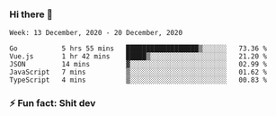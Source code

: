 ### Hi there 👋
<!--START_SECTION:waka-->
```text
Week: 13 December, 2020 - 20 December, 2020

Go           5 hrs 55 mins   ██████████████████▒░░░░░░   73.36 % 
Vue.js       1 hr 42 mins    █████▒░░░░░░░░░░░░░░░░░░░   21.20 % 
JSON         14 mins         ▓░░░░░░░░░░░░░░░░░░░░░░░░   02.99 % 
JavaScript   7 mins          ▒░░░░░░░░░░░░░░░░░░░░░░░░   01.62 % 
TypeScript   4 mins          ▒░░░░░░░░░░░░░░░░░░░░░░░░   00.83 % 
```
<!--END_SECTION:waka-->
<!--
**TG4LAaron/TG4LAaron** is a ✨ _special_ ✨ repository because its `README.md` (this file) appears on your GitHub profile.

Here are some ideas to get you started:

- 🔭 I’m currently working on ...
- 🌱 I’m currently learning ...
- 👯 I’m looking to collaborate on ...
- 🤔 I’m looking for help with ...
- 💬 Ask me about ...
- 📫 How to reach me: ...
- 😄 Pronouns: ...
- ⚡ Fun fact: ...
-->
### ⚡ Fun fact: Shit dev
